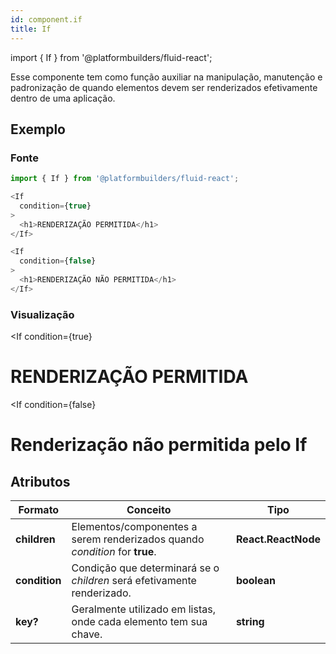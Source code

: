 ```yaml
---
id: component.if
title: If
---
```


<!-- Component declaration begin -->

import { If } from '@platformbuilders/fluid-react';

<!-- Component declaration end -->

<!-- Documentation begin -->

Esse componente tem como função auxiliar na manipulação, manutenção e padronização de quando elementos devem ser renderizados efetivamente dentro de uma aplicação.

## Exemplo

### Fonte
```javascript
import { If } from '@platformbuilders/fluid-react';

<If
  condition={true}
>
  <h1>RENDERIZAÇÃO PERMITIDA</h1>
</If>

<If
  condition={false}
>
  <h1>RENDERIZAÇÃO NÃO PERMITIDA</h1>
</If>
```

### Visualização

<If
  condition={true}
>
  <h1>RENDERIZAÇÃO PERMITIDA</h1>
</If>

<If
  condition={false}
>
  <h1>Renderização não permitida pelo If</h1>
</If>

## Atributos

| Formato        | Conceito      | Tipo   |
| ------|-----|-----|
| **children**  	| Elementos/componentes a serem renderizados quando *condition* for **true**. 	| **React.ReactNode** 	|
| **condition**  	| Condição que determinará se o *children* será efetivamente renderizado.	| **boolean** 	|
| **key?** 	| Geralmente utilizado em listas, onde cada elemento tem sua chave. 	| **string** 	|


<!-- Documentation end -->
